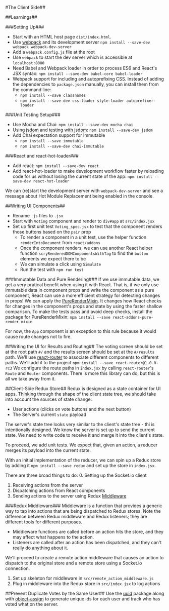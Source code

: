 #The Client Side##

##Learnings##

###Setting Up###
- Start with an HTML host page `dist/index.html`.
- Use [webpack](http://webpack.github.io/) and its development server `npm install --save-dev webpack webpack-dev-server`
- Add a `webpack.config.js` file at the root
- Use `webpack` to start the dev server which is accessible at `localhost:8080`
- Need Babel and Webpack loader in order to process ES6 and React's JSX syntax: `npm install --save-dev babel-core babel-loader`
- Webpack support for including and autoprefixing CSS. Instead of adding the dependencies to `package.json` manually, you can install them from the command line:
    + `npm install --save classnames`
    + `npm install --save-dev css-loader style-loader autoprefixer-loader`

###Unit Testing Setup###
- Use Mocha and Chai: `npm install --save-dev mocha chai`
- Using [jsdom](https://github.com/tmpvar/jsdom) and [testing with jsdom](http://jaketrent.com/post/testing-react-with-jsdom/): `npm install --save-dev jsdom`
- Add Chai expectation support for Immutable
    + `npm install --save immutable`
    + `npm install --save-dev chai-immutable`


###React and react-hot-loader###
- Add react: `npm install --save-dev react`
- Add react-hot-loader to make development workflow faster by reloading code for us without losing the current state of the app: `npm install --save-dev react-hot-loader`

We can (re)start the development server with `webpack-dev-server` and see a message about Hot Module Replacement being enabled in the console.

##Writing UI Components##

- Rename `.js` files to `.jsx`
- Start with `Voting` component and render to `div#app` at `src/index.jsx`
- Set up first unit test `Voting_spec.jsx` to test that the component renders those buttons based on the `pair` prop
    + To render a component in a unit test, use the helper function `renderIntoDocument` from `react/addons`
    + Once the component renders, we can use another React helper function `scryRenderedDOMComponentsWithTag` to find the `button` elements we expect there to be
    + We can simulate a click using `Simulate`
    + Run the test with `npm run test`

###Immutable Data and Pure Rendering###
If we use immutable data, we get a very pratical benefit when using it with React. That is, if we only use immutable data in component props and write the component as a pure component, React can use a more efficient strategy for detecting changes in props! 
We can apply the [PureRenderMixin](https://facebook.github.io/react/docs/pure-render-mixin.html). It changes how React checks for changes in the component's props and state by using the faster shallow comparison.
To make the tests pass and avoid deep checks, install the package for PureRenderMixin: `npm install --save react-addons-pure-render-mixin`

For now, the `App` component is an exception to this rule because it would cause route changes not to fire.

##Writing the UI for Results and Routing##
The voting screen should be set at the root path `#/` and the results screen should be set at the `#/results` path. 
We'll use [react-router](https://github.com/rackt/react-router/tree/master/docs) to associate different components to different paths. We'll add it to the project `npm install --save react-router@1.0.0-rc3`
We configure the route paths in `index.jsx` by calling `react-router`'s `Route` and `Router` components. There is more this library can do, but this is all we take away from it.

##Client-Side Redux Store##
Redux is designed as a state container for UI apps. Thinking through the shape of the client state tree, we should take into account the sources of state change:
- User actions (clicks on vote buttons and the next button)
- The Server's current `state` payload

The server's state tree looks very similar to the client's state tree - thi is intentionally designed. 
We know the server is set up to send the current state. We need to write code to receive it and merge it into the client's state.

To proceed, we add unit tests. We expect that, given an action, a reducer merges its payload into the current state.

With an initial implementation of the reducer, we can spin up a Redux store by adding it `npm install --save redux` and set up the store in `index.jsx`.

There are three broad things to do:
0. Setting up the Socket.io client
1. Receiving actions from the server
2. Dispatching actions from React components
3. Sending actions to the server using Redux [Middleware](http://rackt.org/redux/docs/advanced/Middleware.html)

###Redux Middleware###
Middleware is a function that provides a generic way to tap into actions that are being dispatched to Redux stores. 
Note the difference between Redux middleware and Redux listeners; they are different tools for different purposes.
- Middleware functions are called before an action hits the store, and they may affect what happens to the action. 
- Listeners are called after an action has been dispatched, and they can't really do anything about it. 

We'll proceed to create a remote action middleware that causes an action to dispatch to the original store and a remote store using a Socket.io connection.
1. Set up skeleton for middleware in `src/remote_action_middleware.js`
2. Plug in middleware into the Redux store in `src/index.jsx` to log actions


##Prevent Duplicate Votes by the Same User##
Use the [uuid](https://www.npmjs.com/package/node-uuid) package along with [object-assign](https://www.npmjs.com/package/object-assign) to generate unique ids for each user and track who has voted what on the server.